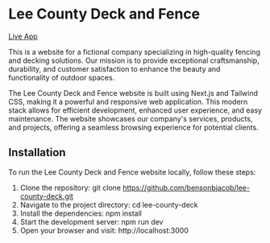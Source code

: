 # Lee County Deck and Fence

[Live App](http://lee-county-deck.vercel.app)

This is a website for a fictional company specializing in high-quality fencing and decking solutions. Our mission is to provide exceptional craftsmanship, durability, and customer satisfaction to enhance the beauty and functionality of outdoor spaces.

The Lee County Deck and Fence website is built using Next.js and Tailwind CSS, making it a powerful and responsive web application. This modern stack allows for efficient development, enhanced user experience, and easy maintenance. The website showcases our company's services, products, and projects, offering a seamless browsing experience for potential clients.


## Installation

To run the Lee County Deck and Fence website locally, follow these steps:

1. Clone the repository: git clone https://github.com/bensonbjacob/lee-county-deck.git
2. Navigate to the project directory: cd lee-county-deck
3. Install the dependencies: npm install
4. Start the development server: npm run dev
5. Open your browser and visit: http://localhost:3000
